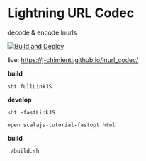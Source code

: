 # Lightning URL Codec

decode & encode lnurls

[![Build and Deploy](https://github.com/j-chimienti/lnurl_codec/actions/workflows/deploy.yml/badge.svg)](https://github.com/j-chimienti/lnurl_codec/actions/workflows/deploy.yml)

live: https://j-chimienti.github.io/lnurl_codec/

**build**

`sbt fullLinkJS`

**develop**

`sbt ~fastLinkJS`

`open scalajs-tutorial-fastopt.html`

**build**

`./build.sh`

